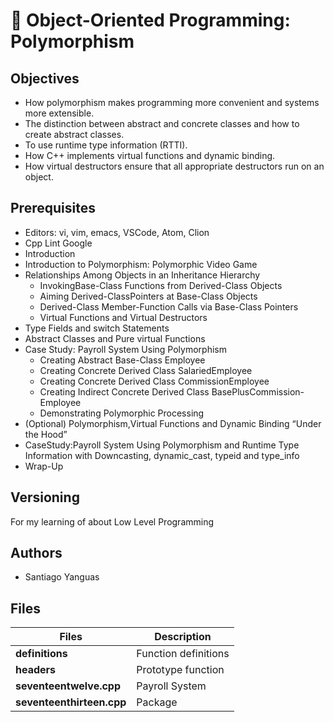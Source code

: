# :book: Object-Oriented Programming: Polymorphism
## Objectives

- How polymorphism makes programming more convenient and systems more extensible.
- The distinction between abstract and concrete classes and how to create abstract classes.
- To use runtime type information (RTTI).
- How C++ implements virtual functions and dynamic binding.
- How virtual destructors ensure that all appropriate destructors run on an object.

## Prerequisites

- Editors: vi, vim, emacs, VSCode, Atom, Clion
- Cpp Lint Google
- Introduction
- Introduction to Polymorphism: Polymorphic Video Game
- Relationships Among Objects in an Inheritance Hierarchy
  -  InvokingBase-Class Functions from Derived-Class Objects
  - Aiming Derived-ClassPointers at Base-Class Objects
  - Derived-Class Member-Function Calls via Base-Class Pointers
  - Virtual Functions and Virtual Destructors 
- Type Fields and switch Statements
- Abstract Classes and Pure virtual Functions
- Case Study: Payroll System Using Polymorphism
  - Creating Abstract Base-Class Employee
  - Creating Concrete Derived Class SalariedEmployee
  - Creating Concrete Derived Class CommissionEmployee
  - Creating Indirect Concrete Derived Class BasePlusCommission-Employee
  - Demonstrating Polymorphic Processing
- (Optional) Polymorphism,Virtual Functions and Dynamic Binding “Under the Hood”
- CaseStudy:Payroll System Using Polymorphism and Runtime Type Information with Downcasting, dynamic_cast, typeid and type_info
- Wrap-Up

## Versioning

For my learning of about Low Level Programming

## Authors

- Santiago Yanguas

## Files

| Files                     | Description          |
|---------------------------|----------------------|
| **definitions**           | Function definitions |
| **headers**               | Prototype function   |
| **seventeentwelve.cpp**   | Payroll System       |
| **seventeenthirteen.cpp** | Package              |


